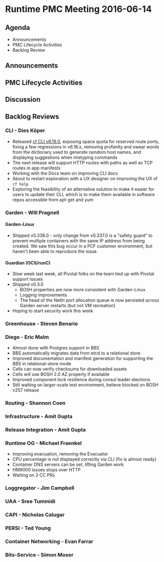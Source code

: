 # Runtime PMC Meeting 2016-06-14

## Agenda
* Announcements
* PMC Lifecycle Activities
* Backlog Review

## Announcements


## PMC Lifecycle Activities


## Discussion


## Backlog Reviews

### CLI - Dies Köper
- Released [cf CLI v6.19.0](https://lists.cloudfoundry.org/archives/list/cf-dev@lists.cloudfoundry.org/thread/OMJKSWFB4DEDC7MCTV4ONHFV2HATLJKB/), exposing space quota for reserved route ports, fixing a few regressions in v6.18.x, removing profanity and swear words from the dictionary used to generate ramdom host names, and displaying suggestions when mistyping commands
- The next release will support HTTP routes with paths as well as TCP routes in app manifests
- Working with the Docs team on improving CLI docs
- About to restart exploration with a UX designer on improving the UX of `cf help`
- Exploring the feasibility of an alternative solution to make it easier for users to update their CLI, which is to make them available in software repos accessible from apt-get and yum

### Garden - Will Pragnell

#### Garden-Linux

- Shipped v0.338.0 - only change from v0.337.0 is a "safety guard" to prevent multiple containers with the same IP address from being created. We saw this bug occur in a PCF customer environment, but haven't been able to reproduce the issue.

#### Guardian (OCS/runC)

- Slow week last week, all Pivotal folks on the team tied up with Pivotal support issues
- Shipped v0.3.0
  - BOSH properties are now more consistent with Garden-Linux
  - Logging improvements
  - The head of the NetIn port allocation queue is now persisted across Garden server restarts (but not VM recreation)
- Hoping to start security work this week

### Greenhouse - Steven Benario

### Diego - Eric Malm

- Almost done with Postgres support in BBS
- BBS automatically migrates data from etcd to a relational store
- Improved documentation and manifest generation for supporting the BBS in relational-store mode
- Cells can now verify checksums for downloaded assets
- Cells will use BOSH 2.0 AZ property if available
- Improved component lock resilience during consul leader elections
- Still waiting on larger-scale test environment, believe blocked on BOSH v257 release


### Routing - Shannon Coen

### Infrastructure - Amit Gupta

### Release Integration - Amit Gupta

### Runtime OG - Michael Fraenkel
- Improving evacuation, removing the Evacuator
- CPU percentage is not displayed correctly via CLI (fix is almost ready)
- Container DNS servers can be set, lifting Garden work
- HM9000 issues stops over HTTP
- Waiting on 3 CC PRs

### Loggregator - Jim Campbell

### UAA - Sree Tummidi

### CAPI - Nicholas Calugar

### PERSI - Ted Young

### Container Networking - Evan Farrar

### Bits-Service - Simon Moser
